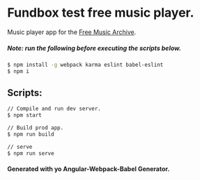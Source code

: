 # Fundbox test free music player.

Music player app for the [Free Music Archive](https://freemusicarchive.org/api).


##### **Note:** run the following before executing the scripts below.
```bash
$ npm install -g webpack karma eslint babel-eslint
$ npm i
```
## Scripts:
```bash
// Compile and run dev server.
$ npm start

// Build prod app.
$ npm run build

// serve
$ npm run serve
```

#### Generated with yo Angular-Webpack-Babel Generator.
